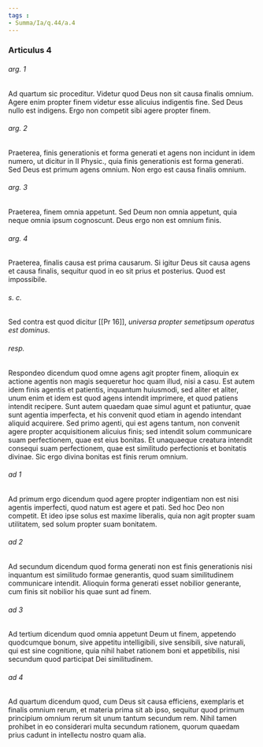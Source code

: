```yaml
---
tags : 
- Summa/Ia/q.44/a.4
---
```


### Articulus 4

###### arg. 1
Ad quartum sic proceditur. Videtur quod Deus non sit causa finalis omnium. Agere enim propter finem videtur esse alicuius indigentis fine. Sed Deus nullo est indigens. Ergo non competit sibi agere propter finem.

###### arg. 2
Praeterea, finis generationis et forma generati et agens non incidunt in idem numero, ut dicitur in II Physic., quia finis generationis est forma generati. Sed Deus est primum agens omnium. Non ergo est causa finalis omnium.

###### arg. 3
Praeterea, finem omnia appetunt. Sed Deum non omnia appetunt, quia neque omnia ipsum cognoscunt. Deus ergo non est omnium finis.

###### arg. 4
Praeterea, finalis causa est prima causarum. Si igitur Deus sit causa agens et causa finalis, sequitur quod in eo sit prius et posterius. Quod est impossibile.

###### s. c.
Sed contra est quod dicitur [[Pr 16]], *universa propter semetipsum operatus est dominus*.

###### resp.
Respondeo dicendum quod omne agens agit propter finem, alioquin ex actione agentis non magis sequeretur hoc quam illud, nisi a casu. Est autem idem finis agentis et patientis, inquantum huiusmodi, sed aliter et aliter, unum enim et idem est quod agens intendit imprimere, et quod patiens intendit recipere. Sunt autem quaedam quae simul agunt et patiuntur, quae sunt agentia imperfecta, et his convenit quod etiam in agendo intendant aliquid acquirere. Sed primo agenti, qui est agens tantum, non convenit agere propter acquisitionem alicuius finis; sed intendit solum communicare suam perfectionem, quae est eius bonitas. Et unaquaeque creatura intendit consequi suam perfectionem, quae est similitudo perfectionis et bonitatis divinae. Sic ergo divina bonitas est finis rerum omnium.

###### ad 1
Ad primum ergo dicendum quod agere propter indigentiam non est nisi agentis imperfecti, quod natum est agere et pati. Sed hoc Deo non competit. Et ideo ipse solus est maxime liberalis, quia non agit propter suam utilitatem, sed solum propter suam bonitatem.

###### ad 2
Ad secundum dicendum quod forma generati non est finis generationis nisi inquantum est similitudo formae generantis, quod suam similitudinem communicare intendit. Alioquin forma generati esset nobilior generante, cum finis sit nobilior his quae sunt ad finem.

###### ad 3
Ad tertium dicendum quod omnia appetunt Deum ut finem, appetendo quodcumque bonum, sive appetitu intelligibili, sive sensibili, sive naturali, qui est sine cognitione, quia nihil habet rationem boni et appetibilis, nisi secundum quod participat Dei similitudinem.

###### ad 4
Ad quartum dicendum quod, cum Deus sit causa efficiens, exemplaris et finalis omnium rerum, et materia prima sit ab ipso, sequitur quod primum principium omnium rerum sit unum tantum secundum rem. Nihil tamen prohibet in eo considerari multa secundum rationem, quorum quaedam prius cadunt in intellectu nostro quam alia.

